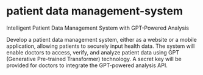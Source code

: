 #  patient data management-system
Intelligent Patient Data Management
System with GPT-Powered Analysis

Develop a patient data management system, either as a website or a
mobile application, allowing patients to securely input health data.
The system will enable doctors to access, verify, and analyze patient
data using GPT (Generative Pre-trained Transformer) technology. A
secret key will be provided for doctors to integrate the GPT-powered
analysis API.

